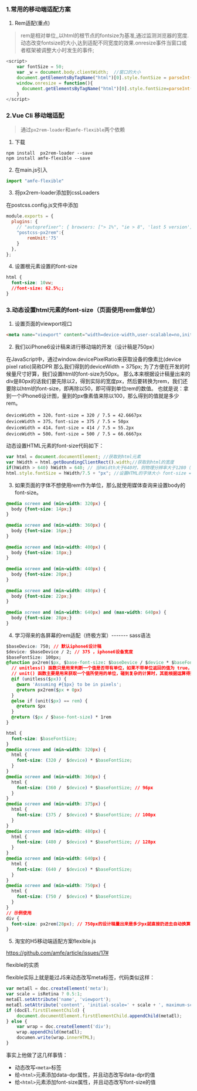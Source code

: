 ### 1.常用的移动端适配方案

1. Rem适配(重点)

> rem是相对单位,,以html的根节点的fontsize为基准,通过监测浏览器的宽度.动态改变fontsize的大小,达到适配不同宽度的效果.onresize事件当窗口或者框架被调整大小时发生的事件;

```js
<script>
    var fontSize = 50;
    var _w = document.body.clientWidth;  //窗口的大小
    document.getElementsByTagName("html")[0].style.fontSize = parseInt(_w*fontSize/375*10)/10+"px";
    window.onresize = function(){
      document.getElementsByTagName("html")[0].style.fontSize=parseInt(_w*fontSize/375*10)/10+"px";
    }
</script>
```
### 2.Vue Cli 移动端适配

> 通过`px2rem-loader`和`amfe-flexible`两个依赖

1. 下载

```
npm install  px2rem-loader --save
npm install amfe-flexible --save
```
2. 在main.js引入

```js
import "amfe-flexible"
```

3. 将px2rem-loader添加到cssLoaders

在postcss.config.js文件中添加

```js
module.exports = {
  plugins: {
    // "autoprefixer": { browsers: ["> 1%", "ie > 8", 'last 5 version'] },
    "postcss-px2rem":{
        remUnit:'75'
    }
  },
};
```

4. 设置根元素设置的font-size

```css
html {
  font-size: 10vw;
  //font-size: 62.5%;;
}
```

### 3.动态设置html元素的font-size（页面使用rem做单位）

1. 设置页面的viewport视口

```html
<meta name="viewport" content="width=device-width,user-scalable=no,initial-scale=1.0,minimum-scale=1.0,maximum-scale=1.0" />
```

2. 我们以iPhone6设计稿来进行移动端的开发（设计稿是750px）

在JavaScript中，通过window.devicePixelRatio来获取设备的像素比(device pixel ratio)简称DPR
那么我们得到的deviceWidth = 375px; 为了方便在开发的时候量尺寸好算，我们设置html的font-size为50px。
那么本来根据设计稿量出来的div是80px的话我们要先除以2，得到实际的宽度px，然后要转换为rem，我们还要除以html的font-size，即再除以50，即可得到单位rem的数值。
也就是说：拿到一个iPhone6设计图，量到的px像素值来除以100，那么得到的值就是多少rem。

```
deviceWidth = 320，font-size = 320 / 7.5 = 42.6667px
deviceWidth = 375，font-size = 375 / 7.5 = 50px
deviceWidth = 414，font-size = 414 / 7.5 = 55.2px
deviceWidth = 500，font-size = 500 / 7.5 = 66.6667px
```

动态设置HTML元素的font-size代码如下：

```js
var html = document.documentElement; //获取到html元素
var hWidth = html.getBoundingClientRect().width;//获取到html的宽度
if(hWidth > 640) hWidth = 640; // 当hWidth大于640时，则物理分辨率大于1280（这就看设备的devicePixelRatio这个值了），应该去访问pc网站了
html.style.fontSize = hWidth/7.5 + "px"; //设置HTML的字体大小 font-size = 50px，1rem = 50px
```

3. 如果页面的字体不想使用rem作为单位，那么就使用媒体查询来设置body的font-size。

```css
@media screen and (min-width: 320px) {
  body {font-size: 14px;}
}
 
@media screen and (min-width: 360px) {
  body {font-size: 16px;}
}
 
@media screen and (min-width: 400px) {
  body {font-size: 18px;}
}
 
@media screen and (min-width: 440px) {
  body {font-size: 20px;}
}
 
@media screen and (min-width: 480px) {
  body {font-size: 22px;}
}
 
@media screen and (min-width: 640px) and (max-width: 640px) {
  body {font-size: 28px;}
}
```

4. 学习得来的各屏幕的rem适配（终极方案）------- sass语法

```css
$baseDevice: 750; // 默认iphone6设计稿
$device: $baseDevice / 2; // 375 ，iphone6设备宽度
$baseFontSize: 100px;
@function px2rem($px, $base-font-size: $baseDevice / $device * $baseFontSize) {
  // unitless() 函数只是用来判断一个值是否带有单位，如果不带单位返回的值为 true，带单位返回的值为 false
  // unit() 函数主要是用来获取一个值所使用的单位，碰到复杂的计算时，其能根据运算得到一个“多单位组合”的值，不过只充许乘、除运算
  @if (unitless($px)) { 
    @warn 'Assuming #{$px} to be in pixels';
    @return px2rem($px + 0px)
  }
  @else if (unit($px) == rem) { 
    @return $px
  }
  @return ($px / $base-font-size) * 1rem
}

html {
  font-size: $baseFontSize;
}
@media screen and (min-width: 320px) {
  html {
    font-size: (320 /  $device) * $baseFontSize;
  }
}
@media screen and (min-width: 360px) {
  html {
    font-size: (360 /  $device) * $baseFontSize; // 96px
  }
}
@media screen and (min-width: 375px) {
  html {
    font-size: (375 /  $device) * $baseFontSize; // 100px
  }
}
@media screen and (min-width: 480px) {
  html {
    font-size: (480 /  $device) * $baseFontSize; // 128px
  }
}
@media screen and (min-width: 640px) {
  html {
    font-size: (640 /  $device) * $baseFontSize;
  }
}
@media screen and (min-width: 750px) {
  html {
    font-size: (750 /  $device) * $baseFontSize;
  }
}
// 示例使用
div {
  font-size: px2rem(28px); // 750px的设计稿量出来是多少px就直接扔进去自动换算为rem
}
```

5. 淘宝的H5移动端适配方案flexible.js

https://github.com/amfe/article/issues/17#

flexible的实质

flexible实际上就是能过JS来动态改写meta标签，代码类似这样：

```js
var metaEl = doc.createElement('meta');
var scale = isRetina ? 0.5:1;
metaEl.setAttribute('name', 'viewport');
metaEl.setAttribute('content', 'initial-scale=' + scale + ', maximum-scale=' + scale + ', minimum-scale=' + scale + ', user-scalable=no');
if (docEl.firstElementChild) {
    document.documentElement.firstElementChild.appendChild(metaEl);
} else {
    var wrap = doc.createElement('div');
    wrap.appendChild(metaEl);
    documen.write(wrap.innerHTML);
}
```
事实上他做了这几样事情：

- 动态改写`<meta>`标签
- 给`<html>`元素添加data-dpr属性，并且动态改写data-dpr的值
- 给`<html>`元素添加font-size属性，并且动态改写font-size的值